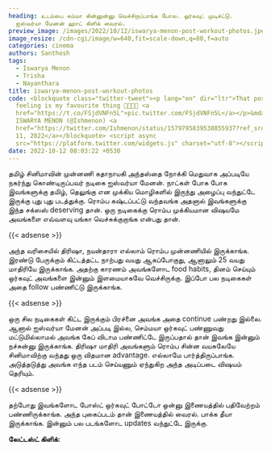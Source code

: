 ```yaml
---
heading: உடம்பை சும்மா கின்னுன்னு வெச்சிருப்பாங்க போல. ஒர்கவுட் முடிச்ட்டு.
  ஐஸ்வர்யா மேனன் ஹாட் கிளிக் வைரல்.
preview_image: /images/2022/10/12/iswarya-menon-post-workout-photos.jpeg
image_resize: /cdn-cgi/image/w=640,fit=scale-down,q=80,f=auto
categories: cinema
authors: Santhosh
tags:
  - Iswarya Menon
  - Trisha
  - Nayanthara
title: iswarya-menon-post-workout-photos
code: <blockquote class="twitter-tweet"><p lang="en" dir="ltr">That post-workout
  feeling is my favourite thing 🫶🏼💪🏼 <a
  href="https://t.co/FSjdVNFn5L">pic.twitter.com/FSjdVNFn5L</a></p>&mdash;
  ISWARYA MENON (@Ishmenon) <a
  href="https://twitter.com/Ishmenon/status/1579795839538855937?ref_src=twsrc%5Etfw">October
  11, 2022</a></blockquote> <script async
  src="https://platform.twitter.com/widgets.js" charset="utf-8"></script>
date: 2022-10-12 08:03:22 +0530
---
```



தமிழ் சினிமாவின் முன்னணி கதாநாயகி அந்தஸ்தை நோக்கி மெதுவாக அப்படியே நகர்ந்து கொண்டிருப்பவர் நடிகை ஐஸ்வர்யா மேனன். நாட்கள் போக போக இவங்களுக்கு தமிழ், தெலுங்கு என முக்கிய மொழிகளில் இருந்து அழைப்பு வந்துட்டே இருக்கு புது புது படத்துக்கு. ரொம்ப கஷ்டப்பட்டு வந்தவங்க அதனால் இவங்களுக்கு இந்த சக்ஸஸ் deserving தான். ஒரு நடிகைக்கு ரொம்ப முக்கியமான விஷயமே அவங்களை எவ்வளவு யங்கா வெச்சுக்குறாங்க என்பது தான்.

{{< adsense >}}

அந்த வரிசையில் திரிஷா, நயன்தாரா எல்லாம் ரொம்ப முன்னணியில் இருக்காங்க. இரண்டு பேருக்கும் கிட்டத்தட்ட நாற்பது வயது ஆகப்போகுது, ஆனாலும் 25 வயது மாதிரியே இருக்காங்க. அதற்கு காரணம் அவங்களோட food habits, தினம் செய்யும் ஒர்கவுட் அவங்களை இன்னும் இளமையாகவே வெச்சிருக்கு. இப்போ பல நடிகைகள் அதை follow பண்ணிட்டு இருக்காங்க.

{{< adsense >}}

ஒரு சில நடிகைகள் கிட்ட இருக்கும் பிரச்னை அவங்க அதை continue பண்றது இல்லை. ஆனால் ஐஸ்வர்யா மேனன் அப்படி இல்ல, செம்மயா ஒர்கவுட் பண்ணுவது மட்டுமில்லாமல் அவங்க கேப் விடாம பண்ணிட்டே இருப்பதால் தான் இவங்க இன்னும் நச்சுன்னு இருக்காங்க. திரிஷா மாதிரி அவங்களும் ரொம்ப சின்ன வயசுலேயே சினிமாவிற்கு வந்தது ஒரு விதமான advantage. எல்லாமே பார்த்திருப்பாங்க. அடுத்தடுத்து அவங்க எந்த படம் செய்யணும் ஏந்துகிற அந்த அடிப்படை விஷயம் தெரியும்.

{{< adsense >}}

தற்போது இவங்களோட போஸ்ட் ஒர்கவுட் போட்டோ ஒன்னு இணையத்தில் பதிவேற்றம் பண்ணிருக்காங்க. அந்த புகைப்படம் தான் இணையத்தில் வைரல். பாக்க தீயா இருக்காங்க. இன்னும் பல படங்களோட updates வந்துட்டே இருக்கு.  

**லேட்டஸ்ட் கிளிக்:**